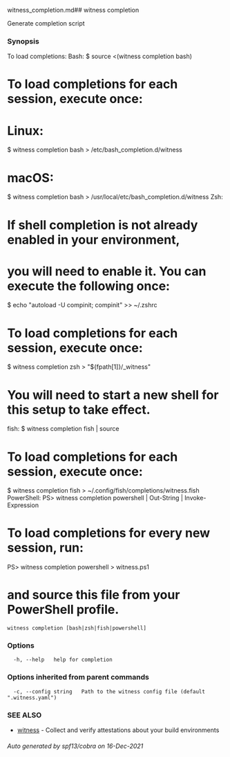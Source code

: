 witness_completion.md## witness completion

Generate completion script

### Synopsis

To load completions:
Bash:
  $ source <(witness completion bash)
  # To load completions for each session, execute once:
  # Linux:
  $ witness completion bash > /etc/bash_completion.d/witness
  # macOS:
  $ witness completion bash > /usr/local/etc/bash_completion.d/witness
Zsh:
  # If shell completion is not already enabled in your environment,
  # you will need to enable it.  You can execute the following once:
  $ echo "autoload -U compinit; compinit" >> ~/.zshrc
  # To load completions for each session, execute once:
  $ witness completion zsh > "${fpath[1]}/_witness"
  # You will need to start a new shell for this setup to take effect.
fish:
  $ witness completion fish | source
  # To load completions for each session, execute once:
  $ witness completion fish > ~/.config/fish/completions/witness.fish
PowerShell:
  PS> witness completion powershell | Out-String | Invoke-Expression
  # To load completions for every new session, run:
  PS> witness completion powershell > witness.ps1
  # and source this file from your PowerShell profile.


```
witness completion [bash|zsh|fish|powershell]
```

### Options

```
  -h, --help   help for completion
```

### Options inherited from parent commands

```
  -c, --config string   Path to the witness config file (default ".witness.yaml")
```

### SEE ALSO

* [witness](witness.md)	 - Collect and verify attestations about your build environments

###### Auto generated by spf13/cobra on 16-Dec-2021
